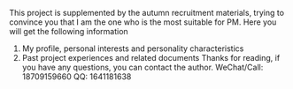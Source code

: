  This project is supplemented by the autumn recruitment materials, trying to convince you that I am the one who is the most suitable for PM.
 Here you will get the following information
1. My profile, personal interests and personality characteristics
2. Past project experiences and related documents
Thanks for reading, if you have any questions, you can contact the author.
WeChat/Call: 18709159660
QQ: 1641181638
